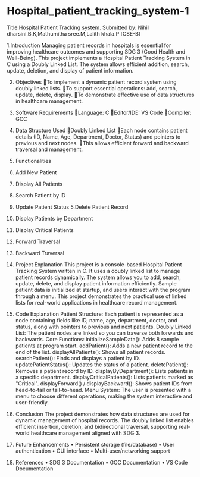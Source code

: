 # Hospital_patient_tracking_system-1
Title:Hospital Patient Tracking system.
Submitted by: Nihil dharsini.B.K,Mathumitha sree.M,Lalith khala.P [CSE-B]

1.Introduction
 Managing patient records in hospitals is essential for improving healthcare outcomes and supporting SDG 3 (Good Health and Well-Being). This project implements a Hospital Patient Tracking System in C using a Doubly Linked List. The system allows efficient addition, search, update, deletion, and display of patient information.
 
2. Objectives
To implement a dynamic patient record system using doubly linked lists.
To support essential operations: add, search, update, delete, display.
To demonstrate effective use of data structures in healthcare management.

3. Software Requirements
Language: C
Editor/IDE: VS Code
Compiler: GCC

4. Data Structure Used
Doubly Linked List
Each node contains patient details (ID, Name, Age, Department, Doctor, Status) and pointers to previous and next nodes.
This allows efficient forward and backward traversal and management.

6. Functionalities
1. Add New Patient
2. Display All Patients
3. Search Patient by ID
4. Update Patient Status
5.Delete Patient Record
6. Display Patients by Department
7. Display Critical Patients
8. Forward Traversal
9. Backward Traversal
6. Project Explanation 
This project is a console-based Hospital Patient Tracking System written in C.
It uses a doubly linked list to manage patient records dynamically.
The system allows you to add, search, update, delete, and display patient information efficiently.
Sample patient data is initialized at startup, and users interact with the program through a menu.
This project demonstrates the practical use of linked lists for real-world applications in healthcare record management.

6. Code Explanation 
Patient Structure:
Each patient is represented as a node containing fields like ID, name, age, department, doctor, and status, 
along with pointers to previous and next patients.
Doubly Linked List:
The patient nodes are linked so you can traverse both forwards and backwards.
Core Functions:
initializeSampleData(): Adds 8 sample patients at program start.
addPatient(): Adds a new patient record to the end of the list.
displayAllPatients(): Shows all patient records.
searchPatient(): Finds and displays a patient by ID.
updatePatientStatus(): Updates the status of a patient.
deletePatient(): Removes a patient record by ID.
displayByDepartment(): Lists patients in a specific department.
displayCriticalPatients(): Lists patients marked as "Critical".
displayForward() / displayBackward(): Shows patient IDs from head-to-tail or tail-to-head.
Menu System:
The user is presented with a menu to choose different operations, making the system interactive and user-friendly.

8. Conclusion
The project demonstrates how data structures are used for dynamic management of hospital records. 
The doubly linked list enables efficient insertion, deletion, and bidirectional traversal, 
supporting real-world healthcare management aligned with SDG 3.

9. Future Enhancements
• Persistent storage (file/database)
• User authentication
• GUI interface
• Multi-user/networking support

10. References
• SDG 3 Documentation
• GCC Documentation
• VS Code Documentation
 

